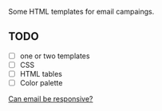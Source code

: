 Some HTML templates for email campaings.
## TODO
- [ ] one or two templates
- [ ] CSS
- [ ] HTML tables
- [ ] Color palette

[Can email be responsive?](https://alistapart.com/article/can-email-be-responsive/)
